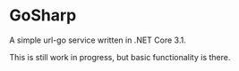 # GoSharp

A simple url-go service written in .NET Core 3.1.

This is still work in progress, but basic functionality is there. 
